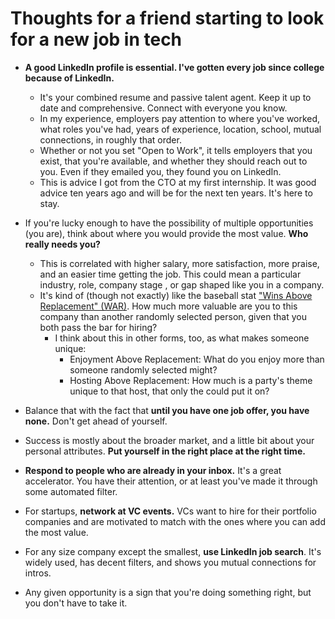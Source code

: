 # Thoughts for a friend starting to look for a new job in tech

- **A good LinkedIn profile is essential. I've gotten every job since college
  because of LinkedIn.**

  - It's your combined resume and passive talent agent. Keep it up to date and
    comprehensive. Connect with everyone you know.
  - In my experience, employers pay attention to where you've worked, what roles
    you've had, years of experience, location, school, mutual connections, in
    roughly that order.
  - Whether or not you set "Open to Work", it tells employers that you exist,
    that you're available, and whether they should reach out to you. Even if they
    emailed you, they found you on LinkedIn.
  - This is advice I got from the CTO at my first internship. It was good advice
    ten years ago and will be for the next ten years. It's here to stay.

- If you're lucky enough to have the possibility of multiple opportunities (you
  are), think about where you would provide the most value. **Who really needs
  you?**

  - This is correlated with higher salary, more satisfaction, more praise, and
    an easier time getting the job. This could mean a particular industry, role,
    company stage , or gap shaped like you in a company.
  - It's kind of (though not exactly) like the baseball stat ["Wins Above
    Replacement" (WAR)](https://en.wikipedia.org/wiki/Wins_above_replacement). How
    much more valuable are you to this company than another randomly selected
    person, given that you both pass the bar for hiring?
    - I think about this in other forms, too, as what makes someone unique:
      - Enjoyment Above Replacement: What do you enjoy more than someone
        randomly selected might?
      - Hosting Above Replacement: How much is a party's theme unique to that
        host, that only the could put it on?

- Balance that with the fact that **until you have one job offer, you have
  none.** Don't get ahead of yourself.

- Success is mostly about the broader market, and a little bit about your
  personal attributes. **Put yourself in the right place at the right time.**

- **Respond to people who are already in your inbox.** It's a great accelerator.
  You have their attention, or at least you've made it through some automated
  filter.

- For startups, **network at VC events.** VCs want to hire for their portfolio
  companies and are motivated to match with the ones where you can add the most
  value.

- For any size company except the smallest, **use LinkedIn job search**. It's
  widely used, has decent filters, and shows you mutual connections for intros.

- Any given opportunity is a sign that you're doing something right, but you
  don't have to take it.
